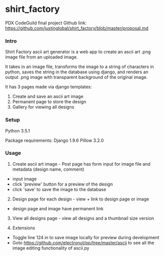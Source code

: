 # shirt_factory
PDX CodeGuild final project
Github link: https://github.com/justinglobal/shirt_factory/blob/master/proposal.md

### Intro

Shirt Factory ascii art generator is a web app to create an ascii art .png image file from an uploaded image.

It takes in an image file, transforms the image to a string of characters in python, saves the string in the database using django, and renders an output .png image with transparent background of the original image.

It has 3 pages made via django templates:

1. Create and save an ascii art image
2. Permanent page to store the design
3. Gallery for viewing all designs

### Setup

Python 3.5.1

Package requirements:
Django 1.9.6
Pillow 3.2.0

### Usage

1. Create ascii art image - Post page has form input for image file and metadata (design name, comment)
  - input image
  - click 'preview' button for a preview of the design
  - click 'save' to save the image to the database

2. Design page for each design - view + link to design page or image
  - design page and image have permanent link

3. View all designs page - view all designs and a thumbnail size version

4. Extensions
  - Toggle line 124 in to save image locally for preview during development
  - Goto https://github.com/electronut/pp/tree/master/ascii to see all the image editing functionality of ascii.py

